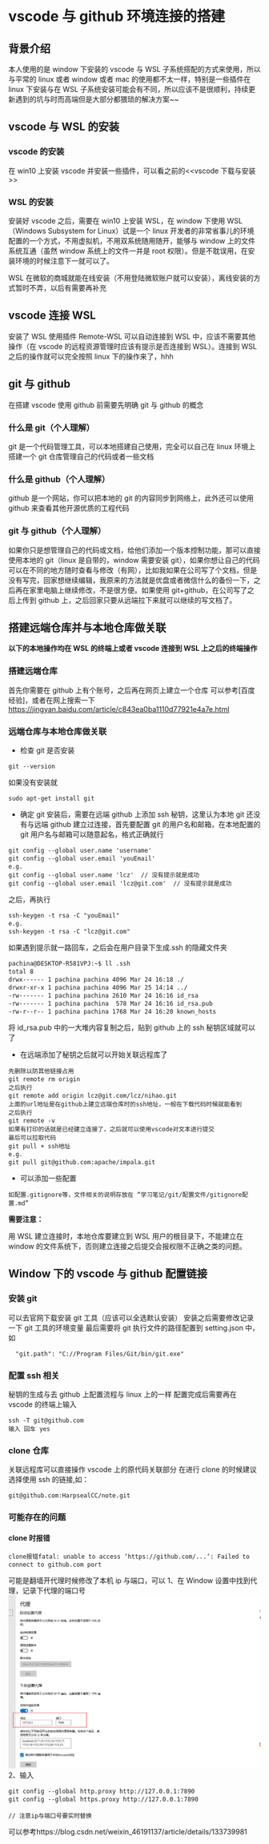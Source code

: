 # **vscode 与 github 环境连接的搭建**

## 背景介绍

本人使用的是 window 下安装的 vscode 与 WSL 子系统搭配的方式来使用，所以与平常的 linux 或者 window 或者 mac 的使用都不太一样，特别是一些插件在 linux 下安装与在 WSL 子系统安装可能会有不同，所以应该不是很顺利，持续更新遇到的坑与时而高端但是大部分都猥琐的解决方案~~

## vscode 与 WSL 的安装

### vscode 的安装

在 win10 上安装 vscode 并安装一些插件，可以看之前的<<vscode 下载与安装>>

### WSL 的安装

安装好 vscode 之后，需要在 win10 上安装 WSL，在 window 下使用 WSL（Windows Subsystem for Linux）试是一个 linux 开发者的非常省事儿的环境配置的一个方式，不用虚拟机，不用双系统随用随开，能够与 window 上的文件系统互通（虽然 window 系统上的文件一并是 root 权限）。但是不耽误用，在安装环境的时候注意下一就可以了。

WSL 在微软的商城就能在线安装（不用登陆微软账户就可以安装），离线安装的方式暂时不弄，以后有需要再补充

## vscode 连接 WSL

安装了 WSL 使用插件 Remote-WSL 可以自动连接到 WSL 中，应该不需要其他操作（在 vscode 的远程资源管理时应该有提示是否连接到 WSL）。连接到 WSL 之后的操作就可以完全按照 linux 下的操作来了，hhh

## git 与 github

在搭建 vscode 使用 github 前需要先明确 git 与 github 的概念

### 什么是 git（个人理解）

git 是一个代码管理工具，可以本地搭建自己使用，完全可以自己在 linux 环境上搭建一个 git 仓库管理自己的代码或者一些文档

### 什么是 github（个人理解）

github 是一个网站，你可以把本地的 git 的内容同步到网络上，此外还可以使用 github 来查看其他开源优质的工程代码

### git 与 github（个人理解）

如果你只是想管理自己的代码或文档，给他们添加一个版本控制功能，那可以直接使用本地的 git（linux 是自带的，window 需要安装 git），如果你想让自己的代码可以在不同的地方随时查看与修改（有网），比如我如果在公司写了个文档，但是没有写完，回家想继续编辑，我原来的方法就是优盘或者微信什么的备份一下，之后再在家里电脑上继续修改，不是很方便。如果使用 git+github，在公司写了之后上传到 github 上，之后回家只要从远端拉下来就可以继续的写文档了。

## 搭建远端仓库并与本地仓库做关联

**以下的本地操作均在 WSL 的终端上或者 vscode 连接到 WSL 上之后的终端操作**

### 搭建远端仓库

首先你需要在 github 上有个账号，之后再在网页上建立一个仓库
可以参考[百度经验]，或者在网上搜索一下
<https://jingyan.baidu.com/article/c843ea0ba1110d77921e4a7e.html>

### 远端仓库与本地仓库做关联

- 检查 git 是否安装

```
git --version
```

如果没有安装就

```
sudo apt-get install git
```

- 确定 git 安装后，需要在远端 github 上添加 ssh 秘钥，这里认为本地 git 还没有与远端 github 建立过连接，首先要配置 git 的用户名和邮箱，在本地配置的 git 用户名与邮箱可以随意起名，格式正确就行

```
git config --global user.name 'username'
git config --global user.email 'youEmail'
e.g.
git config --global user.name 'lcz'  // 没有提示就是成功
git config --global user.email 'lcz@git.com'  // 没有提示就是成功
```

之后，再执行

```
ssh-keygen -t rsa -C "youEmail"
e.g.
ssh-keygen -t rsa -C "lcz@git.com"
```

如果遇到提示就一路回车，之后会在用户目录下生成.ssh 的隐藏文件夹

```
pachina@DESKTOP-R581VPJ:~$ ll .ssh
total 8
drwx------ 1 pachina pachina 4096 Mar 24 16:18 ./
drwxr-xr-x 1 pachina pachina 4096 Mar 25 14:14 ../
-rw------- 1 pachina pachina 2610 Mar 24 16:16 id_rsa
-rw------- 1 pachina pachina  578 Mar 24 16:16 id_rsa.pub
-rw-r--r-- 1 pachina pachina 1768 Mar 24 16:20 known_hosts
```

将 id_rsa.pub 中的一大堆内容复制之后，贴到 github 上的 ssh 秘钥区域就可以了

- 在远端添加了秘钥之后就可以开始关联远程库了

```
先删除以防其他链接占用
git remote rm origin
之后执行
git remote add origin lcz@git.com/lcz/nihao.git
上面的url地址是在github上建立远端仓库时的ssh地址，一般在下载代码时候就能看到
之后执行
git remote -v
如果有打印的话就是已经建立连接了，之后就可以使用vscode对文本进行提交
最后可以拉取代码
git pull + ssh地址
e.g.
git pull git@github.com:apache/impala.git
```

- 可以添加一些配置

```
如配置.gitignore等，文件相关的说明存放在 “学习笔记/git/配置文件/gitignore配置.md”
```

**需要注意：**

用 WSL 建立连接时，本地仓库要建立到 WSL 用户的根目录下，不能建立在 window 的文件系统下，否则建立连接之后提交会报权限不正确之类的问题。

## Window 下的 vscode 与 github 配置链接

### 安装 git

可以去官网下载安装 git 工具（应该可以全选默认安装）
安装之后需要修改记录一下 git 工具的环境变量
最后需要将 git 执行文件的路径配置到 setting.json 中，如

```
  "git.path": "C://Program Files/Git/bin/git.exe"
```

### 配置 ssh 相关

秘钥的生成与去 github 上配置流程与 linux 上的一样
配置完成后需要再在 vscode 的终端上输入

```
ssh -T git@github.com
输入 回车 yes
```

### clone 仓库

关联远程库可以直接操作 vscode 上的原代码关联部分
在进行 clone 的时候建议选择使用 ssh 的链接,如：

```
git@github.com:HarpsealCC/note.git
```

### 可能存在的问题

#### clone 时报错

```
clone报错fatal: unable to access ‘https://github.com/...‘: Failed to connect to github.com port
```

可能是翻墙开代理时候修改了本机 ip 与端口，可以
1、在 Window 设置中找到代理，记录下代理的端口号
![Alt text](image.png)
2、输入

```
git config --global http.proxy http://127.0.0.1:7890
git config --global https.proxy http://127.0.0.1:7890

// 注意ip与端口号要实时替换
```

可以参考https://blog.csdn.net/weixin_46191137/article/details/133739981
